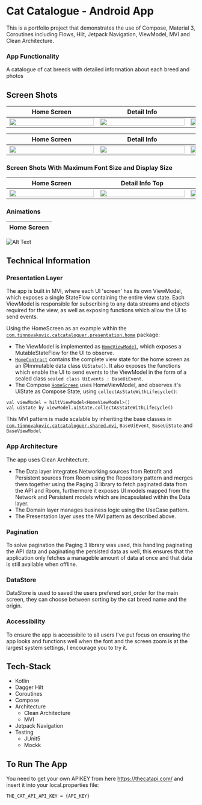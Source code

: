 # Cat Catalogue - Android App
This is a portfolio project that demonstrates the use of Compose, Material 3, Coroutines including Flows, Hilt, Jetpack Navigation, ViewModel, MVI and Clean Architecture.

### App Functionality
A catalogue of cat breeds with detailed information about each breed and photos

## Screen Shots

| Home Screen | Detail Info | Detail Images |
|     :---:     |     :---:     |     :---:     |
|<img src="https://i.imgur.com/ByVPrPq.png" width="225px" height="60%" align="centre">|<img src="https://i.imgur.com/MuYaZLv.png" width="225px" height="60%" align="centre">|<img src="https://i.imgur.com/EeVhB2c.png" width="225px" height="60%" align="centre">|

| Home Screen | Detail Info | Detail Images |
|     :---:     |     :---:     |     :---:     |
 |<img src="https://i.imgur.com/oGLftw8.png" width="225px" height="60%" align="centre">|<img src="https://i.imgur.com/XVeSqNA.png" width="225px" height="60%" align="centre">|<img src="https://i.imgur.com/Qm8y7pB.png" width="225px" height="60%" align="centre">|

### Screen Shots With Maximum Font Size and Display Size
 | Home Screen | Detail Info Top | Detail Info Bottom | Detail Images |
|     :---:     |     :---:     |     :---:     |     :---:     |
 |<img src="https://i.imgur.com/rnxT0fO.png" width="225px" height="60%" align="centre">|<img src="https://i.imgur.com/pcI03Oa.png" width="225px" height="60%" align="centre">|<img src="https://i.imgur.com/K63VyEr.png" width="225px" height="60%" align="centre">|<img src="https://i.imgur.com/lCdiqA2.png" width="225px" height="60%" align="centre">|
 
### Animations
| Home Screen |
|     :---:     |
![Alt Text](https://media.giphy.com/media/v1.Y2lkPTc5MGI3NjExczZkdzEwb3l4NXB6a2I1eWhxcmV1MXRybGVqZ290NWl5OG5mN2tjbSZlcD12MV9pbnRlcm5hbF9naWZfYnlfaWQmY3Q9Zw/zC9KXUsYGZolVRGD8h/giphy.gif)

## Technical Information
### Presentation Layer
The app is built in MVI, where each UI 'screen' has its own ViewModel, which exposes a single StateFlow containing the entire view state. Each ViewModel is responsible for subscribing to any data streams and objects required for the view, as well as exposing functions which allow the UI to send events.

Using the HomeScreen as an example within the <code>[com.tinnovakovic.catcataloguer.presentation.home](https://github.com/TinNova/CatCataloguer/tree/master/app/src/main/java/com/tinnovakovic/catcataloguer/presentation/home)</code> package:

- The ViewModel is implemented as <code>[HomeViewModel](https://github.com/TinNova/CatCataloguer/blob/master/app/src/main/java/com/tinnovakovic/catcataloguer/presentation/home/HomeViewModel.kt)</code>, which exposes a MutableStateFlow<HomeContract> for the UI to observe.
- <code>[HomeContract](https://github.com/TinNova/CatCataloguer/blob/master/app/src/main/java/com/tinnovakovic/catcataloguer/presentation/home/HomeContract.kt)</code> contains the complete view state for the home screen as an @Immutable data class ```UiState()```. It also exposes the functions which enable the UI to send events to the ViewModel in the form of a sealed class ```sealed class UiEvents : BaseUiEvent```.
- The Compose <code>[HomeScreen](https://github.com/TinNova/CatCataloguer/blob/master/app/src/main/java/com/tinnovakovic/catcataloguer/presentation/home/HomeScreen.kt)</code> uses HomeViewModel, and observes it's UiState as Compose State, using ```collectAsStateWithLifecycle()```:
```
val viewModel = hiltViewModel<HomeViewModel>()
val uiState by viewModel.uiState.collectAsStateWithLifecycle()
```
This MVI pattern is made scalable by inheriting the base classes in <code>[com.tinnovakovic.catcataloguer.shared.mvi](https://github.com/TinNova/CatCataloguer/tree/master/app/src/main/java/com/tinnovakovic/catcataloguer/shared/mvi)</code>, ```BaseUiEvent```, ```BaseUiState``` and ```BaseViewModel```

### App Architecture
The app uses Clean Architecture. 
- The Data layer integrates Networking sources from Retrofit and Persistent sources from Room using the Repository pattern and merges them together using the Paging 3 library to fetch paginated data from the API and Room, furthermore it exposes UI models mapped from the Network and Persistent models which are incapsulated within the Data layer.
- The Domain layer manages business logic using the UseCase pattern.
- The Presentation layer uses the MVI pattern as described above.

### Pagination
To solve pagination the Paging 3 library was used, this handling paginating the API data and paginating the persisted data as well, this ensures that the application only fetches a manageble amount of data at once and that data is still available when offline.

### DataStore
DataStore is used to saved the users prefered sort_order for the main screen, they can choose between sorting by the cat breed name and the origin.

### Accessibility
To ensure the app is accessibile to all users I've put focus on ensuring the app looks and functions well when the font and the screen zoom is at the largest system settings, I encourage you to try it.

## Tech-Stack

* Kotlin
* Dagger Hilt
* Coroutines
* Compose
* Architecture
  * Clean Architecture
  * MVI
* Jetpack Navigation 
* Testing
  * JUnit5
  * Mockk

## To Run The App
You need to get your own APIKEY from here https://thecatapi.com/ and insert it into your local.properties file:

```
THE_CAT_API_API_KEY = {API_KEY}
```
